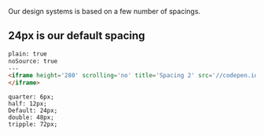 
Our design systems is based on a few number of spacings.

## 24px is our default spacing


```html
plain: true
noSource: true
---
<iframe height='280' scrolling='no' title='Spacing 2' src='//codepen.io/fredjens/embed/YVwmaX/?height=280&theme-id=29166&default-tab=result&embed-version=2' frameborder='no' allowtransparency='true' allowfullscreen='true' style='width: 100%;'>See the Pen <a href='https://codepen.io/fredjens/pen/YVwmaX/'>Spacing 2</a> by Fredrik Jensen (<a href='http://codepen.io/fredjens'>@fredjens</a>) on <a href='http://codepen.io'>CodePen</a>.
</iframe>
```

```code
quarter: 6px;
half: 12px;
Default: 24px;
double: 48px;
tripple: 72px;
```
